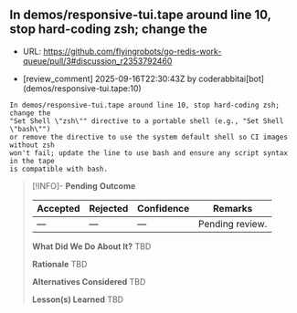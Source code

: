 ## In demos/responsive-tui.tape around line 10, stop hard-coding zsh; change the

- URL: https://github.com/flyingrobots/go-redis-work-queue/pull/3#discussion_r2353792460

- [review_comment] 2025-09-16T22:30:43Z by coderabbitai[bot] (demos/responsive-tui.tape:10)

```text
In demos/responsive-tui.tape around line 10, stop hard-coding zsh; change the
"Set Shell \"zsh\"" directive to a portable shell (e.g., "Set Shell \"bash\"")
or remove the directive to use the system default shell so CI images without zsh
won't fail; update the line to use bash and ensure any script syntax in the tape
is compatible with bash.
```

> [!INFO]- **Pending**
> **Outcome**
> 
> | Accepted | Rejected | Confidence | Remarks |
> |----------|----------|------------|---------|
> | — | — | — | Pending review. |
>
> **What Did We Do About It?**
> TBD
>
> **Rationale**
> TBD
>
> **Alternatives Considered**
> TBD
>
> **Lesson(s) Learned**
> TBD
